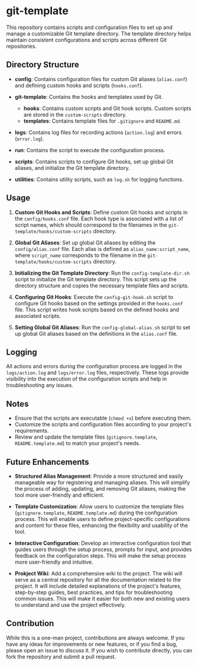 # git-template

This repository contains scripts and configuration files to set up and manage a customizable Git template directory. The template directory helps maintain consistent configurations and scripts across different Git repositories.

## Directory Structure
- **config**: Contains configuration files for custom Git aliases (`alias.conf`) and defining custom hooks and scripts (`hooks.conf`).

- **git-template**: Contains the hooks and templates used by Git. 
    - **hooks**: Contains custom scripts and Git hook scripts. Custom scripts are stored in the `custom-scripts` directory.
    - **templates**: Contains template files for `.gitignore` and `README.md`.

- **logs**: Contains log files for recording actions (`action.log`) and errors (`error.log`).

- **run**: Contains the script to execute the configuration process.

- **scripts**: Contains scripts to configure Git hooks, set up global Git aliases, and initialize the Git template directory.

- **utilities**: Contains utility scripts, such as `log.sh` for logging functions.


## Usage

1. **Custom Git Hooks and Scripts**: Define custom Git hooks and scripts in the `config/hooks.conf` file. Each hook type is associated with a list of script names, which should correspond to the filenames in the `git-template/hooks/custom-scripts` directory.

2. **Global Git Aliases**: Set up global Git aliases by editing the `config/alias.conf` file. Each alias is defined as `alias_name:script_name`, where `script_name` corresponds to the filename in the `git-template/hooks/custom-scripts` directory.

3. **Initializing the Git Template Directory**: Run the `config-template-dir.sh` script to initialize the Git template directory. This script sets up the directory structure and copies the necessary template files and scripts.

4. **Configuring Git Hooks**: Execute the `config-git-hook.sh` script to configure Git hooks based on the settings provided in the `hooks.conf` file. This script writes hook scripts based on the defined hooks and associated scripts.

5. **Setting Global Git Aliases**: Run the `config-global-alias.sh` script to set up global Git aliases based on the definitions in the `alias.conf` file.

## Logging

All actions and errors during the configuration process are logged in the `logs/action.log` and `logs/error.log` files, respectively. These logs provide visibility into the execution of the configuration scripts and help in troubleshooting any issues.

## Notes

- Ensure that the scripts are executable (`chmod +x`) before executing them.
- Customize the scripts and configuration files according to your project's requirements.
- Review and update the template files (`gitignore.template`, `README.template.md`) to match your project's needs.

## Future Enhancements
- **Structured Alias Management**: Provide a more structured and easily manageable way for registering and managing aliases. This will simplify the process of adding, updating, and removing Git aliases, making the tool more user-friendly and efficient.
- **Template Customization**: Allow users to customize the template files (`gitignore.template`, `README.template.md`) during the configuration process. This will enable users to define project-specific configurations and content for these files, enhancing the flexibility and usability of the tool.

- **Interactive Configuration**: Develop an interactive configuration tool that guides users through the setup process, prompts for input, and provides feedback on the configuration steps. This will make the setup process more user-friendly and intuitive.
- **Prokject Wiki**: Add a comprehensive wiki to the project. The wiki will serve as a central repository for all the documentation related to the project. It will include detailed explanations of the project's features, step-by-step guides, best practices, and tips for troubleshooting common issues. This will make it easier for both new and existing users to understand and use the project effectively.

## Contribution

While this is a one-man project, contributions are always welcome. If you have any ideas for improvements or new features, or if you find a bug, please open an issue to discuss it. If you wish to contribute directly, you can fork the repository and submit a pull request.
